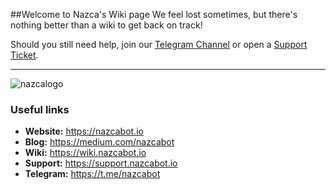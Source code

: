 ##Welcome to Nazca's Wiki page
We feel lost sometimes, but there's nothing better than a wiki to get back on track!

Should you still need help, join our [Telegram Channel](https://t.me/nazcabot) or open a [Support Ticket](https://support.nazcabot.io).

***

![nazcalogo](https://github.com/NazcaBot/nazcawiki/raw/master/res/fullo.png)

### Useful links
* **Website:** https://nazcabot.io
* **Blog:** https://medium.com/nazcabot
* **Wiki:** https://wiki.nazcabot.io
* **Support:** https://support.nazcabot.io
* **Telegram:** https://t.me/nazcabot
